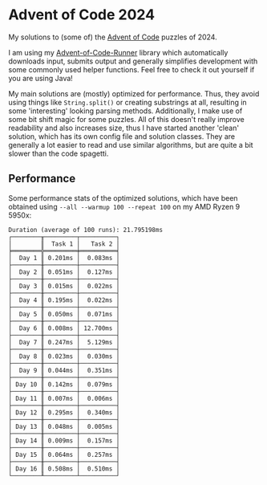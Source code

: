 # Advent of Code 2024

My solutions to (some of) the [Advent of Code](https://adventofcode.com) puzzles of 2024.

I am using my [Advent-of-Code-Runner](https://github.com/Rc-Cookie/advent-of-code-runner) library
which automatically downloads input, submits output and generally simplifies development with some
commonly used helper functions. Feel free to check it out yourself if you are using Java!

My main solutions are (mostly) optimized for performance.
Thus, they avoid using things like `String.split()` or creating substrings at all, resulting in some 'interesting' looking parsing methods.
Additionally, I make use of some bit shift magic for some puzzles.
All of this doesn't really improve readability and also increases size, thus I have started another 'clean' solution, which has its own config file and solution classes.
They are generally a lot easier to read and use similar algorithms, but are quite a bit slower than the code spagetti.

## Performance

Some performance stats of the optimized solutions, which have been obtained using `--all --warmup 100 --repeat 100` on my AMD Ryzen 9 5950x:

```
Duration (average of 100 runs): 21.795198ms
┌────────╥─────────┬──────────┐
│        ║  Task 1 │   Task 2 │
╞════════╬═════════╪══════════╡
│  Day 1 ║ 0.201ms │  0.083ms │
├────────╫─────────┼──────────┤
│  Day 2 ║ 0.051ms │  0.127ms │
├────────╫─────────┼──────────┤
│  Day 3 ║ 0.015ms │  0.022ms │
├────────╫─────────┼──────────┤
│  Day 4 ║ 0.195ms │  0.022ms │
├────────╫─────────┼──────────┤
│  Day 5 ║ 0.050ms │  0.071ms │
├────────╫─────────┼──────────┤
│  Day 6 ║ 0.008ms │ 12.700ms │
├────────╫─────────┼──────────┤
│  Day 7 ║ 0.247ms │  5.129ms │
├────────╫─────────┼──────────┤
│  Day 8 ║ 0.023ms │  0.030ms │
├────────╫─────────┼──────────┤
│  Day 9 ║ 0.044ms │  0.351ms │
├────────╫─────────┼──────────┤
│ Day 10 ║ 0.142ms │  0.079ms │
├────────╫─────────┼──────────┤
│ Day 11 ║ 0.007ms │  0.006ms │
├────────╫─────────┼──────────┤
│ Day 12 ║ 0.295ms │  0.340ms │
├────────╫─────────┼──────────┤
│ Day 13 ║ 0.048ms │  0.005ms │
├────────╫─────────┼──────────┤
│ Day 14 ║ 0.009ms │  0.157ms │
├────────╫─────────┼──────────┤
│ Day 15 ║ 0.064ms │  0.257ms │
├────────╫─────────┼──────────┤
│ Day 16 ║ 0.508ms │  0.510ms │
└────────╨─────────┴──────────┘
```
